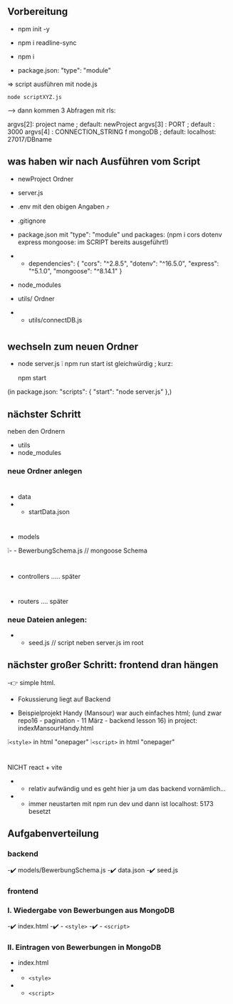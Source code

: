 ## Vorbereitung

- npm init -y
- npm i readline-sync
- npm i

- package.json: "type": "module"

=> script ausführen mit node.js

    node scriptXYZ.js

--> dann kommen 3 Abfragen mit rls:

argvs[2]: project name ; default: newProject
argvs[3] : PORT ; default : 3000
argvs[4] : CONNECTION_STRING f mongoDB ; default: localhost: 27017/DBname



## was haben wir nach Ausführen vom Script

- newProject Ordner

- server.js

- .env  mit den obigen Angaben ⤴️
- .gitignore

- package.json mit "type": "module"
und packages:
(npm i cors dotenv express mongoose: im SCRIPT bereits ausgeführt!)
- - dependencies": {
    "cors": "^2.8.5",
    "dotenv": "^16.5.0",
    "express": "^5.1.0",
    "mongoose": "^8.14.1"
  }

- node_modules

- utils/  Ordner
- - utils/connectDB.js

#


## wechseln zum neuen Ordner

- node server.js
❕ npm run start ist gleichwürdig ; kurz: 

  npm start

(in package.json:
  "scripts": {
    "start": "node server.js"
  },)


## nächster Schritt

neben den Ordnern
- utils
- node_modules

### neue Ordner anlegen
#
- data
- - startData.json

#
- models

❕- - BewerbungSchema.js // mongoose Schema 

#
- controllers ..... später
#
- routers   .... später


### neue Dateien anlegen:

- - seed.js  // script neben server.js im root


## nächster großer Schritt: frontend dran hängen

-👉️ simple html.

+ Fokussierung liegt auf Backend

+ Beispielprojekt Handy (Mansour) war auch einfaches html;
(und zwar repo16 - pagination - 11 März - backend lesson 16)
in project: indexMansourHandy.html

❕```<style>``` in html "onepager"
❕```<script>``` in html "onepager"


#
NICHT react + vite
- - relativ aufwändig und es geht hier ja um das backend vornämlich...

- - immer neustarten mit npm run dev und dann ist localhost: 5173 besetzt

## Aufgabenverteilung

### backend

-✔️ models/BewerbungSchema.js
-✔️ data.json
-✔️ seed.js

### frontend 

### I. Wiedergabe von Bewerbungen aus MongoDB

-✔️ index.html
-✔️ - ```<style>```
-✔️ - ```<script>```


### II. Eintragen von Bewerbungen in MongoDB

- index.html
- - ```<style>```
- - ```<script>```

<!--<button>ich bin ein button</button>-->